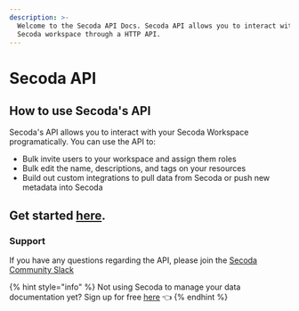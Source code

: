 ```yaml
---
description: >-
  Welcome to the Secoda API Docs. Secoda API allows you to interact with your
  Secoda workspace through a HTTP API.
---
```


# Secoda API

## **How to use Secoda's API** <a href="#h_3a4bfd6458" id="h_3a4bfd6458"></a>

Secoda's API allows you to interact with your Secoda Workspace programatically. You can use the API to:

* Bulk invite users to your workspace and assign them roles
* Bulk edit the name, descriptions, and tags on your resources
* Build out custom integrations to pull data from Secoda or push new metadata into Secoda

## Get started [here](secoda-api/get-started.md).

### Support

If you have any questions regarding the API, please join the [Secoda Community Slack](https://via.intercom.io/c?url=https%3A%2F%2Fjoin.slack.com%2Ft%2Fsecodacommunity%2Fshared\_invite%2Fzt-mhnu278g-FktKZmZ51SDQtlu3NRAxqg\&h=13f5aaa171821956434fc25f4c759a803f98a84f-dssmg53d\_11:24933\&l=d215b12164c764d92e3bca464c2434cae72f7a22-8270396)

{% hint style="info" %}
Not using Secoda to manage your data documentation yet? Sign up for free [here](https://app.secoda.co/) 👈
{% endhint %}
